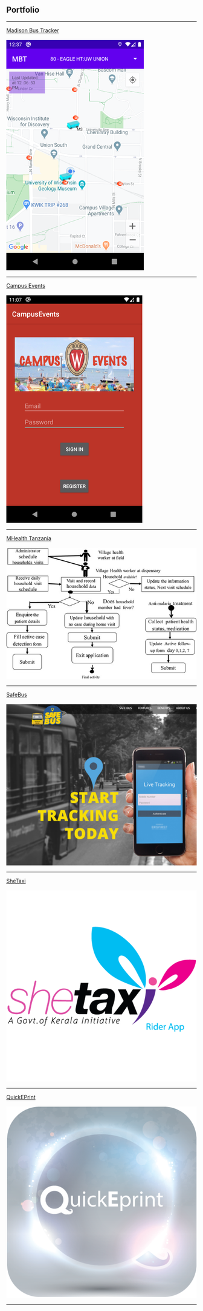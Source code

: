 ## Portfolio

---


[Madison Bus Tracker](/MBT)  <br/><br/>
<img src="images/1small.png?raw=true"/>

---
[Campus Events](/CampusEvents) <br/><br/>
<img src="images/login.png?raw=true" width="360"/>

---
[MHealth Tanzania](/MHealth) <br/><br/>
<img src="images/flowchart.jpg?raw=true"/>

---
[SafeBus](/SafeBus) <br/><br/>
<img src="images/safebus_site.PNG?raw=true"/>

---
[SheTaxi](/SheTaxi) <br/><br/>
<img src="images/shetaxi.png?raw=true"/>

---
[QuickEPrint](/QuickEPrint) <br/><br/>
<img src="images/q1.png?raw=true"/>

---

